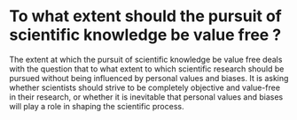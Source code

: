 # To what extent should the pursuit of scientific knowledge be value free ?

The extent at which the pursuit of scientific knowledge be value free deals with the question that to what extent to which scientific research should be pursued without being influenced by personal values and biases. It is asking whether scientists should strive to be completely objective and value-free in their research, or whether it is inevitable that personal values and biases will play a role in shaping the scientific process. 